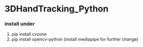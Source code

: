 # 3DHandTracking_Python  
### install under
1. pip install cvzone  
2. pip install opencv-python
(install mediapipe for further change)
